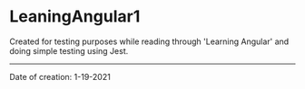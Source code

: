 # LeaningAngular1

Created for testing purposes while reading through 'Learning Angular' and doing simple testing using Jest.

---

Date of creation: 1-19-2021
